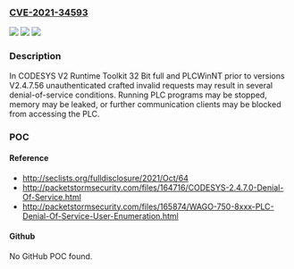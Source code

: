 ### [CVE-2021-34593](https://cve.mitre.org/cgi-bin/cvename.cgi?name=CVE-2021-34593)
![](https://img.shields.io/static/v1?label=Product&message=CODESYS%20V2%20&color=blue)
![](https://img.shields.io/static/v1?label=Version&message=Runtime%20Toolkit%2032%20bit%20full%3C%20V2.4.7.56%20&color=brighgreen)
![](https://img.shields.io/static/v1?label=Vulnerability&message=CWE-755%20Improper%20Handling%20of%20Exceptional%20Conditions&color=brighgreen)

### Description

In CODESYS V2 Runtime Toolkit 32 Bit full and PLCWinNT prior to versions V2.4.7.56 unauthenticated crafted invalid requests may result in several denial-of-service conditions. Running PLC programs may be stopped, memory may be leaked, or further communication clients may be blocked from accessing the PLC.

### POC

#### Reference
- http://seclists.org/fulldisclosure/2021/Oct/64
- http://packetstormsecurity.com/files/164716/CODESYS-2.4.7.0-Denial-Of-Service.html
- http://packetstormsecurity.com/files/165874/WAGO-750-8xxx-PLC-Denial-Of-Service-User-Enumeration.html

#### Github
No GitHub POC found.

